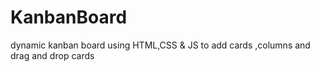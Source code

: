 # KanbanBoard
dynamic kanban board using HTML,CSS &amp; JS to add cards ,columns and drag and drop cards
